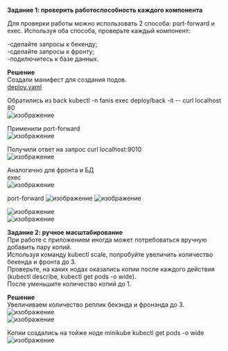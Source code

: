 **Задание 1: проверить работоспособность каждого компонента**   
    
Для проверки работы можно использовать 2 способа: port-forward и exec. Используя оба способа, проверьте каждый компонент:    
    
-сделайте запросы к бекенду;    
-сделайте запросы к фронту;    
-подключитесь к базе данных.    
           
**Решение**   
Создали манифест для создания подов.   
[deploy.yaml](https://github.com/FanisIbragimov/devops-netology/blob/main/deploy.yaml)   
    
Обратились из back
kubectl -n fanis exec deploy/back -it -- curl localhost 80    
![изображение](https://user-images.githubusercontent.com/87299405/177942595-77b39930-6a8b-44a1-8e42-1a4516543524.png)    
      
Применили port-forward    
![изображение](https://user-images.githubusercontent.com/87299405/177942816-06840937-ffcb-48f1-8b2e-5ac1aeb370d6.png)     
     
Получили ответ на запрос curl localhost:9010    
![изображение](https://user-images.githubusercontent.com/87299405/177942989-9ccee416-2302-4bfb-b860-6af4d8ab0630.png)    
     
Аналогично для фронта и БД    
exec   
![изображение](https://user-images.githubusercontent.com/87299405/177948645-7dd480c9-9fe2-41a2-984e-0d9932c1b494.png)
     
port-forward
![изображение](https://user-images.githubusercontent.com/87299405/177948021-9883f144-9ffd-4aa6-8a0c-24a64dfec8b8.png)
![изображение](https://user-images.githubusercontent.com/87299405/177947020-ace0c8ef-3637-4064-9397-a767a58ec014.png)    
     
![изображение](https://user-images.githubusercontent.com/87299405/177947362-8ce3fe9a-5e83-42ad-914a-98d55e02bd8b.png)    
![изображение](https://user-images.githubusercontent.com/87299405/177947486-d7c2e371-2935-4c41-b159-c9600764806c.png)    

**Задание 2: ручное масштабирование**   
При работе с приложением иногда может потребоваться вручную добавить пару копий.    
Используя команду kubectl scale, попробуйте увеличить количество бекенда и фронта до 3.     
Проверьте, на каких нодах оказались копии после каждого действия (kubectl describe, kubectl get pods -o wide).     
После уменьшите количество копий до 1.    

**Решение**   
Увеличиваем количество реплик бекэнда и фронэнда до 3.   
![изображение](https://user-images.githubusercontent.com/87299405/177953217-8bb44d4c-2022-4b94-bad5-cd365bc322c5.png)    
![изображение](https://user-images.githubusercontent.com/87299405/177953341-87fbf004-429b-4b05-b58e-58c82d28f4d1.png)
    
Копии создались на тойже ноде minikube  kubectl get pods -o wide
![изображение](https://user-images.githubusercontent.com/87299405/177954221-efccc4b1-bb7b-48a5-afb3-ec3a14c93765.png)

